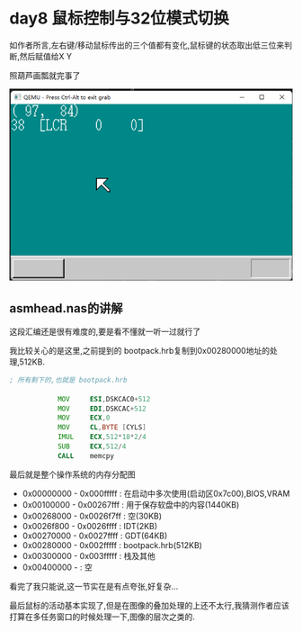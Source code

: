


# day8 鼠标控制与32位模式切换

如作者所言,左右键/移动鼠标传出的三个值都有变化,鼠标键的状态取出低三位来判断,然后赋值给X Y

照葫芦画瓢就完事了

![20220707014320](https://raw.githubusercontent.com/learner-lu/picbed/master/20220707014320.png)

## asmhead.nas的讲解

这段汇编还是很有难度的,要是看不懂就一听一过就行了

我比较关心的是这里,之前提到的 bootpack.hrb复制到0x00280000地址的处理,512KB.

```asm
; 所有剩下的,也就是 bootpack.hrb

            MOV     ESI,DSKCAC0+512
            MOV     EDI,DSKCAC+512
            MOV     ECX,0
            MOV     CL,BYTE [CYLS]
            IMUL    ECX,512*18*2/4
            SUB     ECX,512/4
            CALL    memcpy
```

最后就是整个操作系统的内存分配图

- 0x00000000 - 0x000fffff : 在启动中多次使用(启动区0x7c00),BIOS,VRAM
- 0x00100000 - 0x00267fff : 用于保存软盘中的内容(1440KB)
- 0x00268000 - 0x0026f7ff : 空(30KB)
- 0x0026f800 - 0x0026ffff : IDT(2KB)
- 0x00270000 - 0x0027ffff : GDT(64KB)
- 0x00280000 - 0x002fffff : bootpack.hrb(512KB)
- 0x00300000 - 0x003fffff : 栈及其他
- 0x00400000 -            : 空

看完了我只能说,这一节实在是有点夸张,好复杂...

最后鼠标的活动基本实现了,但是在图像的叠加处理的上还不太行,我猜测作者应该打算在多任务窗口的时候处理一下,图像的层次之类的.
